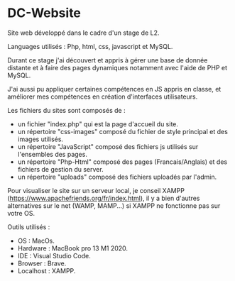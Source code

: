 # DC-Website

Site web développé dans le cadre d'un stage de L2.

Languages utilisés : Php, html, css, javascript et MySQL.

Durant ce stage j'ai découvert et appris à gérer une base de donnée distante et à faire des pages dynamiques notamment avec l'aide de PHP et MySQL.

J'ai aussi pu appliquer certaines compétences en JS appris en classe, et améliorer mes compétences en création d'interfaces utilisateurs.

Les fichiers du sites sont composés de : 
  - un fichier "index.php" qui est la page d'accueil du site.
  - un répertoire "css-images" composé du fichier de style principal et des images utilisés.
  - un répertoire "JavaScript" composé des fichiers js utilisés sur l'ensembles des pages.
  - un répertoire "Php-Html" composé des pages (Francais/Anglais) et des fichiers de gestion du server.
  - un répertoire "uploads" composé des fichiers uploadés par l'admin.

Pour visualiser le site sur un serveur local, je conseil XAMPP (https://www.apachefriends.org/fr/index.html), il y a bien d'autres alternatives sur le net (WAMP, MAMP...) si XAMPP ne fonctionne pas sur votre OS.

Outils utilisés :

  - OS : MacOs.
  - Hardware : MacBook pro 13 M1 2020.
  - IDE : Visual Studio Code.
  - Browser : Brave.
  - Localhost : XAMPP.
